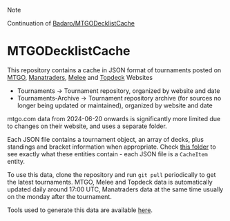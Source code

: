 > [!NOTE]
> Continuation of [Badaro/MTGODecklistCache](https://github.com/Badaro/MTGODecklistCache)

# MTGODecklistCache
This repository contains a cache in JSON format of tournaments posted on [MTGO](https://www.mtgo.com/decklists), [Manatraders](https://www.manatraders.com/tournaments/2), [Melee](https://melee.gg/Decklists) and [Topdeck](https://topdeck.gg) Websites

* Tournaments -> Tournament repository, organized by website and date
* Tournaments-Archive -> Tournament repository archive (for sources no longer being updated or maintained), organized by website and date

mtgo.com data from 2024-06-20 onwards is significantly more limited due to changes on their website, and uses a separate folder.

Each JSON file contains a tournament object, an array of decks, plus standings and bracket information when appropriate. Check [this folder](https://github.com/Badaro/MTGODecklistCache.Tools/tree/main/MTGODecklistCache.Updater.Model) to see exactly what these entities contain - each JSON file is a `CacheItem` entity.

To use this data, clone the repository and run `git pull` periodically to get the latest tournaments. MTGO, Melee and Topdeck data is automatically updated daily around 17:00 UTC, Manatraders data at the same time usually on the monday after the tournament.

Tools used to generate this data are available [here](https://github.com/brossignol/MTGODecklistCache.Tools).
